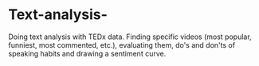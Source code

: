 # Text-analysis-
Doing text analysis with TEDx data. Finding specific videos (most popular, funniest, most commented, etc.), evaluating them, do's and don'ts of speaking habits and drawing a sentiment curve.
